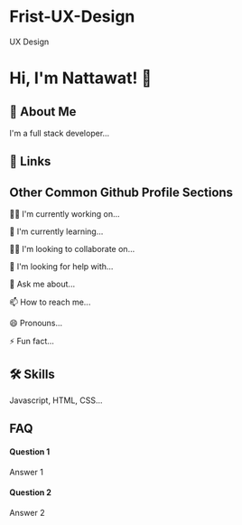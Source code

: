 # Frist-UX-Design
UX Design

# Hi, I'm Nattawat! 👋


## 🚀 About Me
I'm a full stack developer...


## 🔗 Links



## Other Common Github Profile Sections
👩‍💻 I'm currently working on...

🧠 I'm currently learning...

👯‍♀️ I'm looking to collaborate on...

🤔 I'm looking for help with...

💬 Ask me about...

📫 How to reach me...

😄 Pronouns...

⚡️ Fun fact...


## 🛠 Skills
Javascript, HTML, CSS...


## FAQ

#### Question 1

Answer 1

#### Question 2

Answer 2



